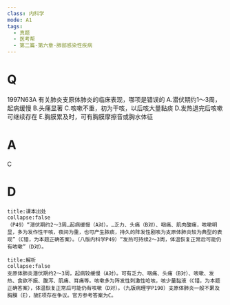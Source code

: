 ```yaml
---
class: 内科学
mode: A1
tags:
  - 真题
  - 医考帮
  - 第二篇-第六章-肺部感染性疾病
---
```


# Q
1997N63A 有关肺炎支原体肺炎的临床表现，哪项是错误的
A.潜伏期约1～3周，起病缓慢
B.头痛显著
C.咳嗽不重，初为干咳，以后咳大量黏痰
D.发热退完后咳嗽可继续存在
E.胸膜累及时，可有胸膜摩擦音或胸水体征

# A
C
# D
```ad-note
title:课本出处
collapse:false
（P49）“潜伏期约2～3周…起病缓慢（A对）。…乏力、头痛（B对）、咽痛、肌肉酸痛，咳嗽明显，多为发作性干咳，夜间为重，也可产生脓痰，持久的阵发性剧咳为支原体肺炎较为典型的表现”（C错，为本题正确答案）。（八版内科学P49）“发热可持续2～3周，体温恢复正常后可能仍有咳嗽”（D对）。
```

```ad-summary
title:解析
collapse:false
支原体肺炎潜伏期约2～3周，起病较缓慢（A对）。可有乏力、咽痛、头痛（B对）、咳嗽、发热、食欲不振、腹泻、肌痛、耳痛等。咳嗽多为阵发性刺激性呛咳，咳少量黏液（C错，为本题正确答案），体温恢复正常后可能仍有咳嗽（D对）。（九版病理学P190）支原体肺炎一般不累及胸膜（E），故E项存在争议。官方参考答案为C。
```

